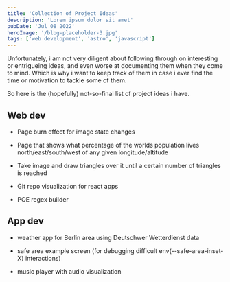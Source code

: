 ```yaml
---
title: 'Collection of Project Ideas'
description: 'Lorem ipsum dolor sit amet'
pubDate: 'Jul 08 2022'
heroImage: '/blog-placeholder-3.jpg'
tags: ['web development', 'astro', 'javascript']
---
```


Unfortunately, i am not very diligent about following through on interesting or entrigueing ideas, and even worse at documenting them when they come to mind. Which is why i want to keep track of them in case i ever find the time or motivation to tackle some of them.

So here is the (hopefully) not-so-final list of project ideas i have.

## Web dev 

- Page burn effect for image state changes

- Page that shows what percentage of the worlds population lives north/east/south/west of any given longitude/altitude

- Take image and draw triangles over it until a certain number of triangles is reached

- Git repo visualization for react apps

- POE regex builder


## App dev

- weather app for Berlin area using Deutschwer Wetterdienst data

- safe area example screen (for debugging difficult env(--safe-area-inset-X) interactions)

- music player with audio visualization
